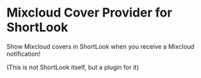 # Mixcloud Cover Provider for ShortLook

Show Mixcloud covers in ShortLook when you receive a Mixcloud notification!

(This is not ShortLook itself, but a plugin for it)
